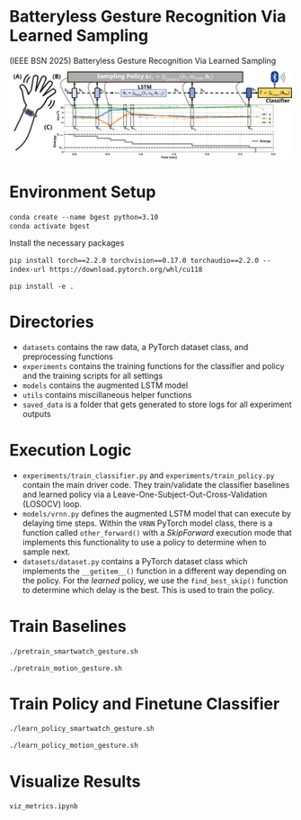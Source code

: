 # Batteryless Gesture Recognition Via Learned Sampling
(IEEE BSN 2025) Batteryless Gesture Recognition Via Learned Sampling
![Alt text](./intro_fig.svg)

# Environment Setup
```
conda create --name bgest python=3.10
conda activate bgest
```

Install the necessary packages 
```
pip install torch==2.2.0 torchvision==0.17.0 torchaudio==2.2.0 --index-url https://download.pytorch.org/whl/cu118
```

```
pip install -e .
```

# Directories
- ```datasets``` contains the raw data, a PyTorch dataset class, and preprocessing functions
- ```experiments``` contains the training functions for the classifier and policy and the training scripts for all settings
- ```models``` contains the augmented LSTM model
- ```utils``` contains miscillaneous helper functions
- ```saved_data``` is a folder that gets generated to store logs for all experiment outputs

# Execution Logic
- ```experiments/train_classifier.py``` and ```experiments/train_policy.py``` contain the main driver code. They train/validate the classifier baselines and learned policy via a Leave-One-Subject-Out-Cross-Validation (LOSOCV) loop.
- ```models/vrnn.py``` defines the augmented LSTM model that can execute by delaying time steps. Within the ```VRNN``` PyTorch model class, there is a function called ```other_forward()``` with a *SkipForward* execution mode that implements this functionality to use a policy to determine when to sample next.
- ```datasets/dataset.py``` contains a PyTorch dataset class which implements the ```__getitem__()``` function in a different way depending on the policy. For the *learned* policy, we use the ```find_best_skip()``` function to determine which delay is the best. This is used to train the policy.


# Train Baselines
```
./pretrain_smartwatch_gesture.sh
```

```
./pretrain_motion_gesture.sh
```

# Train Policy and Finetune Classifier
```
./learn_policy_smartwatch_gesture.sh
```

```
./learn_policy_motion_gesture.sh
```

# Visualize Results
```
viz_metrics.ipynb
```
